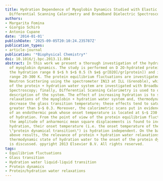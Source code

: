```yaml
---
title: Hydration Dependence of Myoglobin Dynamics Studied with Elastic Neutron Scattering,
  Differential Scanning Calorimetry and Broadband Dielectric Spectroscopy
authors:
- Margarita Fomina
- Giorgio Schirò
- Antonio Cupane
date: '2014-01-01'
publishDate: '2025-09-05T20:10:24.235787Z'
publication_types:
- article-journal
publication: '*Biophysical Chemistry*'
doi: 10.1016/j.bpc.2013.11.004
abstract: In this work we present a thorough investigation of the hydration dependence
  of myoglobin dynamics. The study is performed on D 2O-hydrated protein powders in
  the hydration range 0 $<$ h $<$ 0.5 (h $≡$ gr[D2O]/gr[protein]) and in the temperature
  range 20-300 K. The protein equilibrium fluctuations are investigated with Elastic
  Neutron Scattering using the spectrometer IN13 at ILL (Grenoble), while the relaxations
  of the protein + hydration water system are investigated with Broadband Dielectric
  Spectroscopy; finally, Differential Scanning Calorimetry is used to obtain a thermodynamic
  description of the system. The effect of increasing hydration is to speed up the
  relaxations of the myoglobin + hydration water system and, thermodynamically, to
  decrease the glass transition temperature; these effects tend to saturate at h values
  greater than $∼$ 0.3. Moreover, the calorimetric scans put in evidence the occurrence
  of an endothermic peak whose onset temperature is located at $∼$ 230 K independent
  of hydration. From the point of view of the protein equilibrium fluctuations, while
  the amplitude of anharmonic mean square displacements is found to increase with
  hydration, their onset temperature (i.e. the onset temperature of the well known
  \"protein dynamical transition\") is hydration independent. On the basis of the
  above results, the relevance of protein + hydration water relaxations and of the
  thermodynamic state of hydration water to the onset of the protein dynamical transition
  is discussed. o̧pyright 2013 Elsevier B.V. All rights reserved.
tags:
- Equilibrium fluctuations
- Glass transition
- Hydration water liquid-liquid transition
- Protein dynamics
- Protein/hydration water relaxations
---
```

